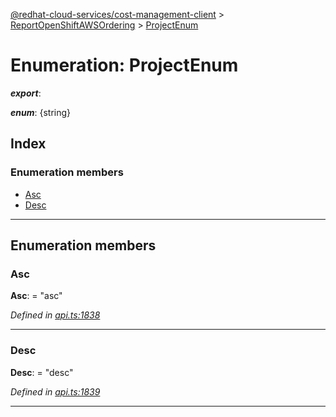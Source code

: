 [@redhat-cloud-services/cost-management-client](../README.md) > [ReportOpenShiftAWSOrdering](../modules/reportopenshiftawsordering.md) > [ProjectEnum](../enums/reportopenshiftawsordering.projectenum.md)

# Enumeration: ProjectEnum

*__export__*: 

*__enum__*: {string}

## Index

### Enumeration members

* [Asc](reportopenshiftawsordering.projectenum.md#asc)
* [Desc](reportopenshiftawsordering.projectenum.md#desc)

---

## Enumeration members

<a id="asc"></a>

###  Asc

**Asc**:  = "asc"

*Defined in [api.ts:1838](https://github.com/RedHatInsights/javascript-clients/blob/master/packages/cost-management/api.ts#L1838)*

___
<a id="desc"></a>

###  Desc

**Desc**:  = "desc"

*Defined in [api.ts:1839](https://github.com/RedHatInsights/javascript-clients/blob/master/packages/cost-management/api.ts#L1839)*

___

